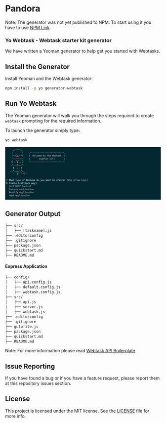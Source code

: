 # Pandora

Note: The generator was not yet published to NPM. To start using it you have to use [NPM Link](https://docs.npmjs.com/cli/link).

### Yo Webtask - Webtask starter kit generator

We have written a Yeoman generator to help get you started with Webtasks.

## Install the Generator

Install Yeoman and the Webtask generator:

```bash
npm install -g yo generator-webtask
```

## Run Yo Webtask
The Yeoman generator will walk you through the steps required to create `webtask` prompting for the required information.

To launch the generator simply type:

```bash
yo webtask
```

![The command generator](yowebtask.png)

## Generator Output

```
├── src/
│   ├── [taskname].js
├── .editorconfig
├── .gitignore
├── package.json
├── quickstart.md
├── README.md
```

#### Express Application

```
├── config/
│   ├── api.config.js
│   ├── default.config.js
│   ├── webtask.config.js
├── src/
│   ├── api.js
│   ├── server.js
│   ├── webtask.js
├── .editorconfig
├── .gitignore
├── gulpfile.js
├── package.json
├── quickstart.md
├── README.md
```

Note: For more information please read [Webtask API Boilerplate](https://github.com/AlejoFernandez/webtask-api-boilerplate)

## Issue Reporting

If you have found a bug or if you have a feature request, please report them at this repository issues section.

## License

This project is licensed under the MIT license. See the [LICENSE](LICENSE) file for more info.
